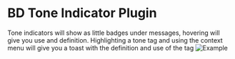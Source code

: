 # BD Tone Indicator Plugin
Tone indicators will show as little badges under messages, hovering will give you use and definition. Highlighting a tone tag and using the context menu will give you a toast with the definition and use of the tag
![Example](https://i.imgur.com/u9j6LNC.png)
